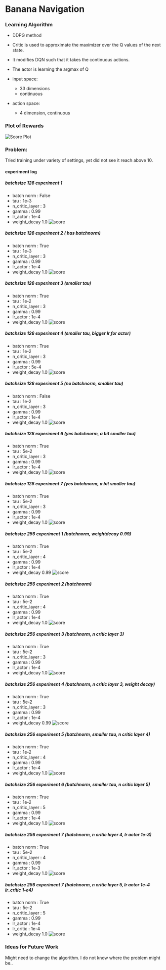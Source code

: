 # Banana Navigation

### Learning Algorithm
- DDPG method
- Critic is used to approximate the maximizer over the Q values of the next state. 
- It modifies DQN such that it takes the continuous actions. 
- The actor is learning the argmax of Q

- input space: 
    - 33 dimensions
    - continuous
- action space: 
    - 4 dimension, continuous

### Plot of Rewards
![Score Plot](score.png)

### Problem:
Tried training under variety of settings, yet did not see it reach above 10.  

#### experiment log

##### batchsize 128 experiment 1
- batch norm : False
- tau : 1e-3
- n_critic_layer : 3
- gamma : 0.99
- lr_actor : 1e-4
- weight_decay 1.0
![score](experiments/default_2019-03-30_01:10:12/scores.png)

##### batchsize 128 experiment 2 ( has batchnorm)
- batch norm : True
- tau : 1e-3
- n_critic_layer : 3
- gamma : 0.99
- lr_actor : 1e-4
- weight_decay 1.0
![score](experiments/use_bn_2019-03-30_01:13:53/scores.png)


##### batchsize 128 experiment 3 (smaller tau)
- batch norm : True
- tau : 1e-2
- n_critic_layer : 3
- gamma : 0.99
- lr_actor : 1e-4
- weight_decay 1.0
![score](experiments/use_bn_n_tau_1e-2_2019-03-30_01:36:33/scores.png)


##### batchsize 128 experiment 4 (smaller tau, bigger lr for actor)
- batch norm : True
- tau : 1e-2
- n_critic_layer : 3
- gamma : 0.99
- lr_actor : 5e-4
- weight_decay 1.0
![score](experiments/use_bn_n_lr_actor_5e-4_tau_1e-2_2019-03-30_01:36:47/scores.png)


##### batchsize 128 experiment 5 (no batchnorm, smaller tau)
- batch norm : False
- tau : 1e-2
- n_critic_layer : 3
- gamma : 0.99
- lr_actor : 1e-4
- weight_decay 1.0
![score](experiments/no_bn_n_tau_1e-2_2019-03-30_11:14:54/scores.png)


##### batchsize 128 experiment 6 (yes batchnorm, a bit smaller tau)
- batch norm : True
- tau : 5e-2
- n_critic_layer : 3
- gamma : 0.99
- lr_actor : 1e-4
- weight_decay 1.0
![score](experiments/bn_n_tau_5e-2_2019-03-30_11:15:02/scores.png)


##### batchsize 128 experiment 7 (yes batchnorm, a bit smaller tau)
- batch norm : True
- tau : 5e-2
- n_critic_layer : 3
- gamma : 0.99
- lr_actor : 1e-4
- weight_decay 1.0
![score](experiments/bn_n_tau_5e-2_2019-03-30_11:15:02/scores.png)


##### batchsize 256 experiment 1 (batchnorm, weightdecay 0.99)
- batch norm : True
- tau : 5e-2
- n_critic_layer : 4
- gamma : 0.99
- lr_actor : 1e-4
- weight_decay 0.99
![score](experiments/bs_256_exp1_2019-03-30_16:01:58/scores.png)

##### batchsize 256 experiment 2 (batchnorm)
- batch norm : True
- tau : 5e-2
- n_critic_layer : 4
- gamma : 0.99
- lr_actor : 1e-4
- weight_decay 1.0
![score](experiments/bs_256_exp2_2019-03-30_16:02:15/scores.png)


##### batchsize 256 experiment 3 (batchnorm, n critic layer 3)
- batch norm : True
- tau : 5e-2
- n_critic_layer : 3
- gamma : 0.99
- lr_actor : 1e-4
- weight_decay 1.0
![score](experiments/bs_256_exp3_2019-03-30_16:02:23/scores.png)


##### batchsize 256 experiment 4 (batchnorm, n critic layer 3, weight decay)
- batch norm : True
- tau : 5e-2
- n_critic_layer : 3
- gamma : 0.99
- lr_actor : 1e-4
- weight_decay 0.99
![score](experiments/bs_256_exp4_2019-03-30_16:04:38/scores.png)


##### batchsize 256 experiment 5 (batchnorm, smaller tau, n critic layer 4)
- batch norm : True
- tau : 1e-2
- n_critic_layer : 4
- gamma : 0.99
- lr_actor : 1e-4
- weight_decay 1.0
![score](experiments/bs_256_exp5_2019-03-30_23:23:04/scores.png)


##### batchsize 256 experiment 6 (batchnorm, smaller tau, n critic layer 5)
- batch norm : True
- tau : 1e-2
- n_critic_layer : 5
- gamma : 0.99
- lr_actor : 1e-4
- weight_decay 1.0
![score](experiments/bs_256_exp6_2019-03-30_23:23:22/scores.png)

##### batchsize 256 experiment 7 (batchnorm, n critic layer 4, lr actor 1e-3)
- batch norm : True
- tau : 5e-2
- n_critic_layer : 4
- gamma : 0.99
- lr_actor : 1e-3
- weight_decay 1.0
![score](experiments/bs_256_exp7_2019-03-30_23:23:38/scores.png)


##### batchsize 256 experiment 7 (batchnorm, n critic layer 5, lr actor 1e-4 lr_critic 1-e4)
- batch norm : True
- tau : 5e-2
- n_critic_layer : 5
- gamma : 0.99
- lr_actor : 1e-4
- lr_critic : 1e-4
- weight_decay 1.0
![score](experiments/bs_256_exp8_2019-03-30_23:23:52/scores.png)


### Ideas for Future Work
Might need to change the algorithm. I do not know where the problem might be..